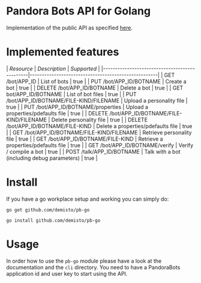 Pandora Bots API for Golang
============================
Implementation of the public API as specified [here](https://developer.pandorabots.com/docs).


Implemented features
====================

| *Resource* | *Description* | *Supported* |
|-----------------------------------------------|-----------------------------------------------------|
| GET /bot/APP_ID                               | List of bots                                 | true |
| PUT /bot/APP_ID/BOTNAME                       | Create a bot                                 | true |
| DELETE /bot/APP_ID/BOTNAME                    | Delete a bot                                 | true |
| GET bot/APP_ID/BOTNAME                        | List of bot files                            | true |
| PUT /bot/APP_ID/BOTNAME/FILE-KIND/FILENAME    | Upload a personality file                    | true |
| PUT /bot/APP_ID/BOTNAME/properties            | Upload a properties/pdefaults file           | true |
| DELETE /bot/APP_ID/BOTNAME/FILE-KIND/FILENAME | Delete  personality file                     | true |
| DELETE /bot/APP_ID/BOTNAME/FILE-KIND          | Delete a properties/pdefaults file           | true |
| GET /bot/APP_ID/BOTNAME/FILE-KIND/FILENAME    | Retrieve  personality file                   | true |
| GET /bot/APP_ID/BOTNAME/FILE-KIND             | Retrieve a properties/pdefaults file         | true |
| GET /bot/APP_ID/BOTNAME/verify                | Verify / compile a bot                       | true |
| POST /talk/APP_ID/BOTNAME                     | Talk with a bot (including debug parameters) | true |


Install
=======

If you have a go workplace setup and working you can simply do:

 ```go get github.com/demisto/pb-go```

 ```go install github.com/demisto/pb-go```


Usage
=====

In order how to use the `pb-go` module please have a look at the documentation and the `cli` directory.
You need to have a PandoraBots application id and user key to start using the API.
